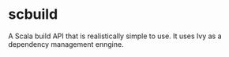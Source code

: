 # scbuild

A Scala build API that is realistically simple to use. It uses Ivy as a dependency management enngine.
